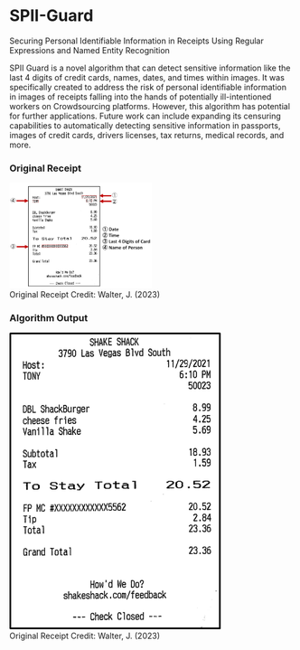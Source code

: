 # SPII-Guard
Securing Personal Identifiable Information in Receipts Using Regular Expressions and Named Entity Recognition

SPII Guard is a novel algorithm that can detect sensitive information like the last 4 digits of credit cards, names, dates, and times within images. It was specifically created to address the risk of personal identifiable information in images of receipts falling into the hands of potentially ill-intentioned workers on Crowdsourcing platforms. However, this algorithm has potential for further applications. Future work can include expanding its censuring capabilities to automatically detecting sensitive information in passports, images of credit cards, drivers licenses, tax returns, medical records, and more.

### Original Receipt
<img src="./images/finalReceiptWithInfo.png" alt="Alt text" width="50%"><br>
Original Receipt Credit: Walter, J. (2023)

### Algorithm Output
![Alt text](./images/originalReceipt.png)<br>
Original Receipt Credit: Walter, J. (2023)
